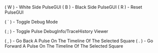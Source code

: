 ( W ) - White Side PulseGUI ( B ) - Black Side PulseGUI ( R ) - Reset PulseGUI

( ` ) - Toggle Debug Mode


( ; ) - Toggle Pulse DebugInfo/TraceHistory Viewer

( , ) - Go Back A Pulse On The Timeline Of The Selected Square 
( . ) - Go Forward A Pulse On The Timeline Of The Selected Square
